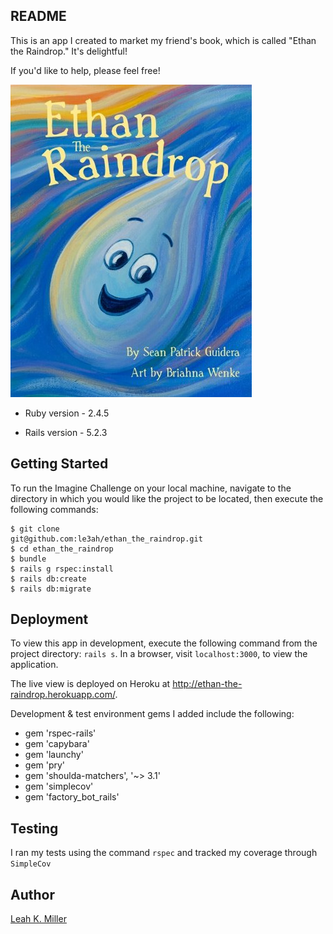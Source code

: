 ## README

This is an app I created to market my friend's book, which is called "Ethan the Raindrop."  It's delightful!

If you'd like to help, please feel free!

![Ethan the Raindrop](Ethan.jpg)

* Ruby version - 2.4.5

* Rails version - 5.2.3

## Getting Started

To run the Imagine Challenge on your local machine, navigate to the directory in which you would like the project to be located, then execute the following commands:

```
$ git clone
git@github.com:le3ah/ethan_the_raindrop.git
$ cd ethan_the_raindrop
$ bundle
$ rails g rspec:install
$ rails db:create
$ rails db:migrate
```

## Deployment

To view this app in development, execute the following command from the project directory: `rails s`. In a browser, visit `localhost:3000`, to view the application.

The live view is deployed on Heroku at http://ethan-the-raindrop.herokuapp.com/.

Development & test environment gems I added include the following:
* gem 'rspec-rails'
* gem 'capybara'
* gem 'launchy'
* gem 'pry'
* gem 'shoulda-matchers', '~> 3.1'
* gem 'simplecov'
* gem 'factory_bot_rails'

## Testing

I ran my tests using the command `rspec` and tracked my coverage through `SimpleCov`

## Author
[Leah K. Miller](https://github.com/le3ah)
